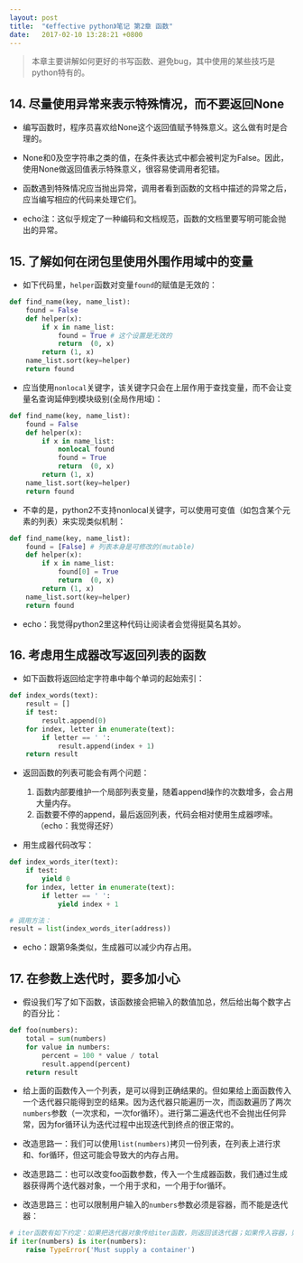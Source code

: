 ```yaml
---
layout: post
title:  "《effective python》笔记 第2章 函数"
date:   2017-02-10 13:28:21 +0800
---
```


> 本章主要讲解如何更好的书写函数、避免bug，其中使用的某些技巧是python特有的。

## 14. 尽量使用异常来表示特殊情况，而不要返回None

* 编写函数时，程序员喜欢给None这个返回值赋予特殊意义。这么做有时是合理的。

* None和0及空字符串之类的值，在条件表达式中都会被判定为False。因此，使用None做返回值表示特殊意义，很容易使调用者犯错。

* 函数遇到特殊情况应当抛出异常，调用者看到函数的文档中描述的异常之后，应当编写相应的代码来处理它们。

* echo注：这似乎规定了一种编码和文档规范，函数的文档里要写明可能会抛出的异常。

## 15. 了解如何在闭包里使用外围作用域中的变量

* 如下代码里，`helper`函数对变量`found`的赋值是无效的：

```python
def find_name(key, name_list):
    found = False
    def helper(x):
        if x in name_list:
            found = True # 这个设置是无效的
            return  (0, x)
        return (1, x)
    name_list.sort(key=helper)
    return found
```

* 应当使用`nonlocal`关键字，该关键字只会在上层作用于查找变量，而不会让变量名查询延伸到模块级别(全局作用域)：

```python
def find_name(key, name_list):
    found = False
    def helper(x):
        if x in name_list:
            nonlocal found
            found = True
            return  (0, x)
        return (1, x)
    name_list.sort(key=helper)
    return found
```
* 不幸的是，python2不支持nonlocal关键字，可以使用可变值（如包含某个元素的列表）来实现类似机制：

```python
def find_name(key, name_list):
    found = [False] # 列表本身是可修改的(mutable)
    def helper(x):
        if x in name_list:
            found[0] = True
            return  (0, x)
        return (1, x)
    name_list.sort(key=helper)
    return found
```

* echo：我觉得python2里这种代码让阅读者会觉得挺莫名其妙。

## 16. 考虑用生成器改写返回列表的函数

* 如下函数将返回给定字符串中每个单词的起始索引：

```python
def index_words(text):
    result = []
    if test:
        result.append(0)
    for index, letter in enumerate(text):
        if letter == ' ':
            result.append(index + 1)
    return result
```

* 返回函数的列表可能会有两个问题：
    1. 函数内部要维护一个局部列表变量，随着append操作的次数增多，会占用大量内存。
    2. 函数要不停的append，最后返回列表，代码会相对使用生成器啰嗦。（echo：我觉得还好）

* 用生成器代码改写：

```python
def index_words_iter(text):
    if test:
        yield 0
    for index, letter in enumerate(text):
        if letter == ' ':
            yield index + 1

# 调用方法：
result = list(index_words_iter(address))
```

* echo：跟第9条类似，生成器可以减少内存占用。

## 17. 在参数上迭代时，要多加小心

* 假设我们写了如下函数，该函数接会把输入的数值加总，然后给出每个数字占的百分比：

```python
def foo(numbers):
    total = sum(numbers)
    for value in numbers:
        percent = 100 * value / total
        result.append(percent)
    return result
```

* 给上面的函数传入一个列表，是可以得到正确结果的。但如果给上面函数传入一个迭代器只能得到空的结果。因为迭代器只能遍历一次，而函数遍历了两次`numbers`参数（一次求和，一次for循环）。进行第二遍迭代也不会抛出任何异常，因为for循环认为迭代过程中出现迭代到终点的很正常的。

* 改造思路一：我们可以使用`list(numbers)`拷贝一份列表，在列表上进行求和、for循环，但这可能会导致大的内存占用。

* 改造思路二：也可以改变foo函数参数，传入一个生成器函数，我们通过生成器获得两个迭代器对象，一个用于求和，一个用于for循环。

* 改造思路三：也可以限制用户输入的`numbers`参数必须是容器，而不能是迭代器：

```python
# iter函数有如下约定：如果把迭代器对象传给iter函数，则返回该迭代器；如果传入容器，则生成一个新的迭代器并返回。
if iter(numbers) is iter(numbers):
    raise TypeError('Must supply a container')
```

